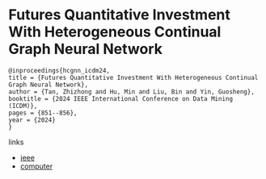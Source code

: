 # Futures Quantitative Investment With Heterogeneous Continual Graph Neural Network

```
@inproceedings{hcgnn_icdm24,
title = {Futures Quantitative Investment With Heterogeneous Continual Graph Neural Network},
author = {Tan, Zhizhong and Hu, Min and Liu, Bin and Yin, Guosheng},
booktitle = {2024 IEEE International Conference on Data Mining (ICDM)},
pages = {851--856},
year = {2024}
}
```

links
- [ieee](https://doi.org/10.1109/ICDM59182.2024.00104)
- [computer](https://doi.ieeecomputersociety.org/10.1109/ICDM59182.2024.00104)
